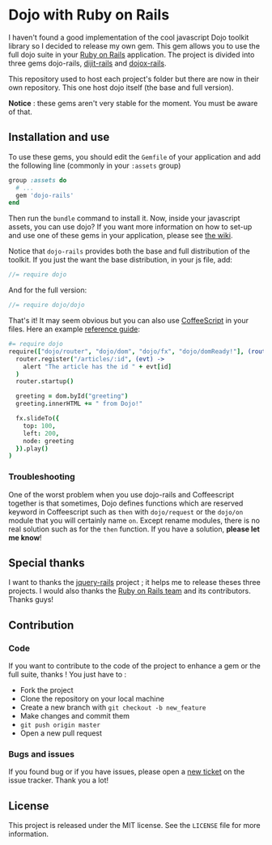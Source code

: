 # Dojo with Ruby on Rails

I haven't found a good implementation of the cool javascript Dojo toolkit library so I decided to release my own gem. This gem allows you to use the full dojo suite in your [Ruby on Rails](http://github.com/rails/rails) application. The project is divided into three gems dojo-rails, [dijit-rails](https://github.com/robin850/dijit-rails) and [dojox-rails](https://github.com/robin850/dojox-rails). 

This repository used to host each project's folder but there are now in their own repository. This one host dojo itself (the base and full version).

**Notice** : these gems aren't very stable for the moment. You must be aware of that. 

## Installation and use

To use these gems, you should edit the `Gemfile` of your application and add the following line (commonly in your `:assets` group)

``` ruby
group :assets do
  # ...
  gem 'dojo-rails'
end
```

Then run the `bundle` command to install it. Now, inside your javascript assets, you can use dojo? If you want more information on how to set-up and use one of these gems in your application, please see [the wiki](https://github.com/robin850/dojo-rails/wiki).

Notice that `dojo-rails` provides both the base and full distribution of the toolkit. If you just the want the base distribution, in your js file, add:

```javascript
//= require dojo
```

And for the full version:

```javascript
//= require dojo/dojo
```

That's it! It may seem obvious but you can also use [CoffeeScript](http://coffeescript.org) in your files. Here an example [reference guide](http://dojotoolkit.org/reference-guide/1.8/):

```coffeescript
#= require dojo
require(["dojo/router", "dojo/dom", "dojo/fx", "dojo/domReady!"], (router, dom, fx) ->
  router.register("/articles/:id", (evt) ->
    alert "The article has the id " + evt[id]
  )
  router.startup()

  greeting = dom.byId("greeting")
  greeting.innerHTML += " from Dojo!"

  fx.slideTo({
    top: 100,
    left: 200,
    node: greeting
  }).play()
)
```

### Troubleshooting

One of the worst problem when you use dojo-rails and Coffeescript together is that sometimes, Dojo defines functions which are reserved keyword in Coffeescript such as `then` with `dojo/request` or the `dojo/on` module that you will certainly name `on`. Except rename modules, there is no real solution such as for the `then` function. If you have a solution, **please let me know**!

## Special thanks

I want to thanks the [jquery-rails](http://github.com/rails/jquery-rails) project ; it helps me to release theses three projects. I would also thanks the [Ruby on Rails team](http://github.com/rails/) and its contributors. Thanks guys!

## Contribution

### Code

If you want to contribute to the code of the project to enhance a gem or the full suite, thanks ! You just have to :

* Fork the project
* Clone the repository on your local machine
* Create a new branch with `git checkout -b new_feature`
* Make changes and commit them
* `git push origin master`
* Open a new pull request

### Bugs and issues

If you found bug or if you have issues, please open a [new ticket](https://github.com/robin850/dojo-rails/issues/new) on the issue tracker. Thank you a lot!

## License

This project is released under the MIT license. See the `LICENSE` file for more information.